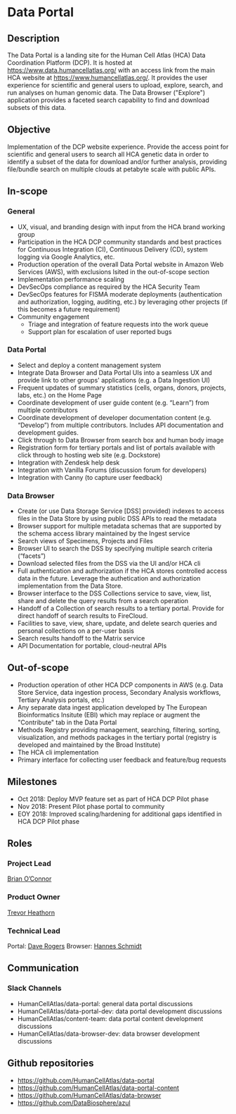 # Data Portal


## Description
The Data Portal is a landing site for the Human Cell Atlas (HCA) Data Coordination Platform (DCP). It is hosted at https://www.data.humancellatlas.org/ with an access link from the main HCA website at https://www.humancellatlas.org/. It provides the user experience for scientific and general users to upload, explore, search, and run analyses on human genomic data. The Data Browser ("Explore") application provides a faceted search capability to find and download subsets of this data.

## Objective
Implementation of the DCP website experience. Provide the access point for scientific and general users to search all HCA genetic data in order to identify a subset of the data for download and/or further analysis, providing file/bundle search on multiple clouds at petabyte scale with public APIs.

## In-scope
### General
* UX, visual, and branding design with input from the HCA brand working group
* Participation in the HCA DCP community standards and best practices for Continuous Integration (CI), Continuous Delivery (CD), system logging via Google Analytics, etc.
* Production operation of the overall Data Portal website in Amazon Web Services (AWS), with exclusions lsited in the out-of-scope section
* Implementation performance scaling
* DevSecOps compliance as required by the HCA Security Team
* DevSecOps features for FISMA moderate deployments (authentication and authorization, logging, auditing, etc.) by leveraging other projects (if this becomes a future requirement)
* Community engagement
   * Triage and integration of feature requests into the work queue 
   * Support plan for escalation of user reported bugs
### Data Portal
* Select and deploy a content management system
* Integrate Data Browser and Data Portal UIs into a seamless UX and provide link to other groups' applications (e.g. a Data Ingestion UI)
* Frequent updates of summary statistics (cells, organs, donors, projects, labs, etc.) on the Home Page
* Coordinate development of user guide content (e.g. “Learn”) from multiple contributors
* Coordinate development of developer documentation content (e.g. “Develop”) from multiple contributors. Includes API documentation and development guides.
* Click through to Data Browser from search box and human body image
* Registration form for tertiary portals and list of portals available with click through to hosting web site (e.g. Dockstore)
* Integration with Zendesk help desk
* Integration with Vanilla Forums (discussion forum for developers)
* Integration with Canny (to capture user feedback)
### Data Browser
* Create (or use Data Storage Service [DSS] provided) indexes to access files in the Data Store by using public DSS APIs to read the metadata
* Browser support for multiple metadata schemas that are supported by the schema access library maintained by the Ingest service
* Search views of Specimens, Projects and Files
* Browser UI to search the DSS by specifying multiple search criteria (“facets”)
* Download selected files from the DSS via the UI and/or HCA cli
* Full authentication and authorization if the HCA stores controlled access data in the future. Leverage the authetication and authorization implementation from the Data Store.
* Browser interface to the DSS Collections service to save, view, list, share and delete the query results from a search operation
* Handoff of a Collection of search results to a tertiary portal. Provide for direct handoff of search results to FireCloud.
* Facilities to save, view, share, update, and delete search queries and personal collections on a per-user basis
* Search results handoff to the Matrix service
* API Documentation for portable, cloud-neutral APIs

## Out-of-scope
* Production operation of other HCA DCP components in AWS (e.g. Data Store Service, data ingestion process, Secondary Analysis workflows, Tertiary Analysis portals, etc.)
* Any separate data ingest application developed by The European Bioinformatics Insitute (EBI) which may replace or augment the "Contribute" tab in the Data Portal
* Methods Registry providing management, searching, filtering, sorting, visualization, and methods packages in the tertiary portal (registry is developed and maintained by the Broad Institute)
* The HCA cli implementation
* Primary interface for collecting user feedback and feature/bug requests

## Milestones
* Oct 2018:  Deploy MVP feature set as part of HCA DCP Pilot phase
* Nov 2018:  Present Pilot phase portal to community
* EOY 2018:  Improved scaling/hardening for additional gaps identified in HCA DCP Pilot phase

## Roles

### Project Lead
[Brian O’Connor](mailto:brocono@ucsc.edu) 

### Product Owner
[Trevor Heathorn](mailto:theathor@ucsc.edu) 

### Technical Lead
Portal: [Dave Rogers](mailto:dave@clevercanary.com)
Browser: [Hannes Schmidt](mailto:hannes@ucsc.edu)

## Communication

### Slack Channels
* HumanCellAtlas/data-portal: general data portal discussions
* HumanCellAtlas/data-portal-dev: data portal development discussions
* HumanCellAtlas/content-team: data portal content development discussions
* HumanCellAtlas/data-browser-dev: data browser development discussions

## Github repositories
* https://github.com/HumanCellAtlas/data-portal
* https://github.com/HumanCellAtlas/data-portal-content
* https://github.com/HumanCellAtlas/data-browser
* https://github.com/DataBiosphere/azul
